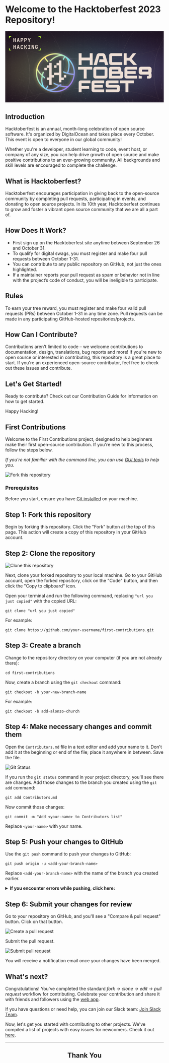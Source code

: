 # Welcome to the Hacktoberfest 2023 Repository!

![Hacktoberfest Logo](./hacktoberfest_wall.png)

## Introduction

Hacktoberfest is an annual, month-long celebration of open source software. It's organized by DigitalOcean and takes place every October. This event is open to everyone in our global community!

Whether you're a developer, student learning to code, event host, or company of any size, you can help drive growth of open source and make positive contributions to an ever-growing community. All backgrounds and skill levels are encouraged to complete the challenge.

## What is Hacktoberfest?

Hacktoberfest encourages participation in giving back to the open-source community by completing pull requests, participating in events, and donating to open source projects. In its 10th year, Hacktoberfest continues to grow and foster a vibrant open source community that we are all a part of.

## How Does It Work?

- First sign up on the Hacktoberfest site anytime between September 26 and October 31.
- To qualify for digital swags, you must register and make four pull requests between October 1-31.
- You can contribute to any public repository on GitHub, not just the ones highlighted.
- If a maintainer reports your pull request as spam or behavior not in line with the project’s code of conduct, you will be ineligible to participate.

## Rules

To earn your tree reward, you must register and make four valid pull requests (PRs) between October 1-31 in any time zone. Pull requests can be made in any participating GitHub-hosted repositories/projects.

## How Can I Contribute?

Contributions aren't limited to code – we welcome contributions to documentation, design, translations, bug reports and more! If you're new to open source or interested in contributing, this repository is a great place to start. If you're an experienced open-source contributor, feel free to check out these issues and contribute.

## Let's Get Started!

Ready to contribute? Check out our Contribution Guide for information on how to get started.

Happy Hacking!










## First Contributions

Welcome to the First Contributions project, designed to help beginners make their first open-source contribution. If you're new to this process, follow the steps below.

_If you're not familiar with the command line, you can use [GUI tools](#tutorials-using-other-tools) to help you._

![Fork this repository](https://firstcontributions.github.io/assets/Readme/fork.png)

### Prerequisites

Before you start, ensure you have [Git installed](https://help.github.com/articles/set-up-git/) on your machine.

## Step 1: Fork this repository

Begin by forking this repository. Click the "Fork" button at the top of this page. This action will create a copy of this repository in your GitHub account.

## Step 2: Clone the repository

![Clone this repository](https://firstcontributions.github.io/assets/Readme/clone.png)

Next, clone your forked repository to your local machine. Go to your GitHub account, open the forked repository, click on the "Code" button, and then click the "Copy to clipboard" icon.

Open your terminal and run the following command, replacing `"url you just copied"` with the copied URL:

```shell
git clone "url you just copied"
```

For example:

```shell
git clone https://github.com/your-username/first-contributions.git
```

## Step 3: Create a branch

Change to the repository directory on your computer (if you are not already there):

```shell
cd first-contributions
```

Now, create a branch using the `git checkout` command:

```shell
git checkout -b your-new-branch-name
```

For example:

```shell
git checkout -b add-alonzo-church
```

## Step 4: Make necessary changes and commit them

Open the `Contributors.md` file in a text editor and add your name to it. Don't add it at the beginning or end of the file; place it anywhere in between. Save the file.

![Git Status](https://firstcontributions.github.io/assets/Readme/git-status.png)

If you run the `git status` command in your project directory, you'll see there are changes. Add those changes to the branch you created using the `git add` command:

```shell
git add Contributors.md
```

Now commit those changes:

```shell
git commit -m "Add <your-name> to Contributors list"
```

Replace `<your-name>` with your name.

## Step 5: Push your changes to GitHub

Use the `git push` command to push your changes to GitHub:

```shell
git push origin -u <add-your-branch-name>
```

Replace `<add-your-branch-name>` with the name of the branch you created earlier.

<details>

<summary> <strong>If you encounter errors while pushing, click here:</strong> </summary>

- ### Authentication Error

  If you encounter an authentication error, it's because GitHub has removed support for password authentication. You need to use a personal access token instead. [GitHub's tutorial](https://docs.github.com/en/authentication/connecting-to-github-with-ssh/adding-a-new-ssh-key-to-your-github-account) can guide you through generating and configuring an SSH key for your account.

</details>

## Step 6: Submit your changes for review

Go to your repository on GitHub, and you'll see a "Compare & pull request" button. Click on that button.

![Create a pull request](https://firstcontributions.github.io/assets/Readme/compare-and-pull.png)

Submit the pull request.

![Submit pull request](https://firstcontributions.github.io/assets/Readme/submit-pull-request.png)

You will receive a notification email once your changes have been merged.

## What's next?

Congratulations! You've completed the standard _fork -> clone -> edit -> pull request_ workflow for contributing. Celebrate your contribution and share it with friends and followers using the [web app](https://firstcontributions.github.io/#social-share).

If you have questions or need help, you can join our Slack team: [Join Slack Team](https://join.slack.com/t/firstcontributors/shared_invite/zt-vchl8cde-S0KstI_jyCcGEEj7rSTQiA).

Now, let's get you started with contributing to other projects. We've compiled a list of projects with easy issues for newcomers. Check it out [here](https://firstcontributions.github.io/#project-list).

***
<h2 align="center">
    <p>
        Thank You
    </p>
</h2>
